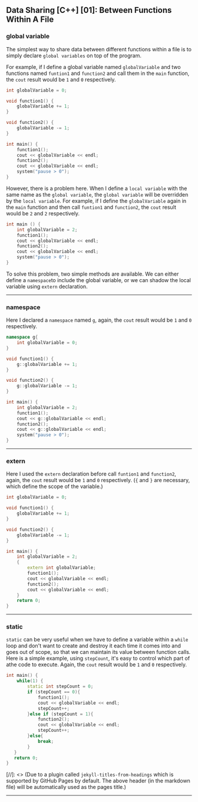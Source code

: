 ## Data Sharing [C++] [01]: Between Functions Within A File

### global variable
The simplest way to share data between different functions within a file is to simply declare `global variables` on top of the program.

For example, if I define a global variable named `globalVariable` and two functions named `funtion1` and `function2` and call them in the `main` function, the `cout` result would be `1` and `0` respectively. 
```C++
int globalVariable = 0;

void function1() {
    globalVariable += 1;
}

void function2() {
    globalVariable -= 1;
}
```
```C++
int main() {
    function1();
    cout << globalVariable << endl;
    function2();
    cout << globalVariable << endl;
    system("pause > 0");
}
```

However, there is a problem here. When I define a `local variable` with the same name as the `global variable`, the `global variable` will be overridden by the `local variable`. For example, if I define the `globalVariable` again in the `main` function and then call `funtion1` and `function2`, the `cout` result would be `2` and `2` respectively. 
```C++
int main () {
    int globalVariable = 2;
    function1();
    cout << globalVariable << endl;
    function2();
    cout << globalVariable << endl;
    system("pause > 0");
}
```
To solve this problem, two simple methods are available. We can either define a `namespace`to include the global variable, or we can shadow the local variable using `extern` declaration.

---
### namespace
Here I declared a `namespace` named `g`, again, the `cout` result would be `1` and `0` respectively.
```C++
namespace g{
    int globalVariable = 0;
}

void function1() {
    g::globalVariable += 1;
}

void function2() {
    g::globalVariable -= 1;
}
```
```C++
int main() {
    int globalVariable = 2;
    function1();
    cout << g::globalVariable << endl;
    function2();
    cout << g::globalVariable << endl;
    system("pause > 0");
}
```

---
### extern
Here I used the `extern` declaration before call `funtion1` and `function2`, again, the `cout` result would be `1` and `0` respectively. (`{` and `}` are necessary, which define the scope of the variable.)
```C++
int globalVariable = 0;

void function1() {
    globalVariable += 1;
}

void function2() {
    globalVariable -= 1;
}
```
```C++
int main() {
    int globalVariable = 2;	
    {
        extern int globalVariable;
        function1();
        cout << globalVariable << endl; 	
        function2();
        cout << globalVariable << endl;
    }
    return 0;
}
```

---
### static
`static` can be very useful when we have to define a variable within a `while` loop and don't want to create and destroy it each time it comes into and goes out of scope, so that we can maintain its value between function calls. Here is a simple example, using `stepCount`, it's easy to control which part of athe code to execute. Again, the `cout` result would be `1` and `0` respectively.   
```C++
int main() {
    while(1) {
        static int stepCount = 0; 
        if (stepCount == 0){
            function1();
            cout << globalVariable << endl;
            stepCount++;
        }else if (stepCount = 1){
            function2();
            cout << globalVariable << endl;
            stepCount++;
        }else{
            break;
        }
   }  
   return 0;
}
```
[//]: <> (Due to a plugin called `jekyll-titles-from-headings` which is supported by GitHub Pages by default. The above header (in the markdown file) will be automatically used as the pages title.)

---

